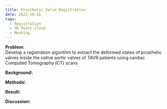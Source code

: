 ```yaml
---
title: Prosthetic Valve Registration
date: 2022-10-26
tags:
  - Registration
  - 3D Point-cloud
  - Meshing
---
```


**Problem:**\
Develop a registration algorithm to extract the deformed states of prosthetic valves inside the native aortic valves of TAVR patients using cardiac Computed Tomography (CT) scans
<!--more-->

**Background**\

**Methods**\

**Result**\

**Discussion**\


